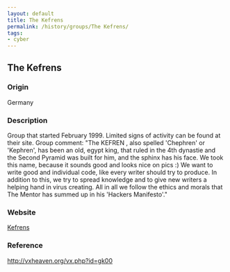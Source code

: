 ```yaml
---
layout: default
title: The Kefrens
permalink: /history/groups/The Kefrens/
tags:
- cyber
---
```


## The Kefrens

### Origin
Germany

### Description
Group that started February 1999. Limited signs of activity can be found at their site.
Group comment: "The KEFREN , also spelled 'Chephren' or 'Kephren', has been an old, egypt king, that ruled in the 4th dynastie and the Second Pyramid was built for him, and the sphinx has his face. We took this name, because it sounds good and looks nice on pics :) We want to write good and individual code, like every writer should try to produce. In addition to this, we try to spread knowledge and to give new writers a helping hand in virus creating. All in all we follow the ethics and morals that The Mentor has summed up in his 'Hackers Manifesto'."

### Website
[Kefrens](http://vxheaven.org/vx.php?id=zk00)

### Reference
http://vxheaven.org/vx.php?id=gk00
